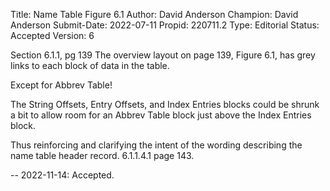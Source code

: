 Title:       Name Table Figure 6.1
Author:      David Anderson
Champion:    David Anderson
Submit-Date: 2022-07-11
Propid:      220711.2
Type:        Editorial
Status:      Accepted
Version:     6

Section 6.1.1, pg 139
The overview layout on page 139, Figure 6.1,
has grey links to each block of data in the table.

Except for Abbrev Table!

The String Offsets, Entry Offsets, and Index Entries
blocks  could be shrunk a bit to allow room for
an Abbrev Table block just above the Index Entries
block.  

Thus reinforcing and clarifying the intent of the
wording describing the name table header record. 
6.1.1.4.1 page 143.

--
2022-11-14:  Accepted.

